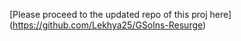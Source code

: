 [Please proceed to the updated repo of this proj here] (https://github.com/Lekhya25/GSolns-Resurge)
